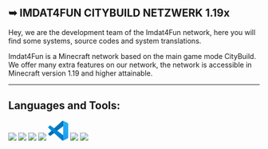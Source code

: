 ## ➥ IMDAT4FUN CITYBUILD NETZWERK 1.19x

Hey, we are the development team of the Imdat4Fun network, here you will find some systems, source codes and system translations.


Imdat4Fun is a Minecraft network based on the main game mode CityBuild. We offer many extra features on our network, the network is accessible in Minecraft version 1.19 and higher attainable.
  
-----

## Languages and Tools:

<p align="left"> 
<code><img height="40" src="https://cdn-icons-png.flaticon.com/512/1387/1387539.png"></code>
<code><img height="40" src="https://th.bing.com/th/id/OIP.9qMqWDKOpvD9oRRCel5ksQHaHa?pid=ImgDet&rs=1"></code>
<code><img height="40" src="https://ithemes.com/wp-content/uploads/2019/02/what-is-phpmyadmin.jpg"></code>
<code><img height="40" src="https://artarasaneh.ir/academy/wp-content/uploads/2018/11/12.png"></code>
<code><img height="40" src="https://raw.githubusercontent.com/github/explore/80688e429a7d4ef2fca1e82350fe8e3517d3494d/topics/visual-studio-code/visual-studio-code.png"></code>
<code><img height="40" src="https://www.bing.com/th?id=OIP._nH2Yk33H4UPDGcfZO6hdAAAAA&w=110&h=110"></code>
<code><img height="40" src="https://th.bing.com/th/id/R.98865e06d77faca32b3e118df119049e?rik=AU0%2bE0ROLAbnog&riu=http%3a%2f%2flogonoid.com%2fimages%2fintellij-idea-logo.png&ehk=CapqYnZAeX0cbsUWxFNWr913YwdQDC7OFt%2ftIAEb%2fBU%3d&risl=&pid=ImgRaw&r=0"></code>




  
  
  
  
  
  
  
 
    

